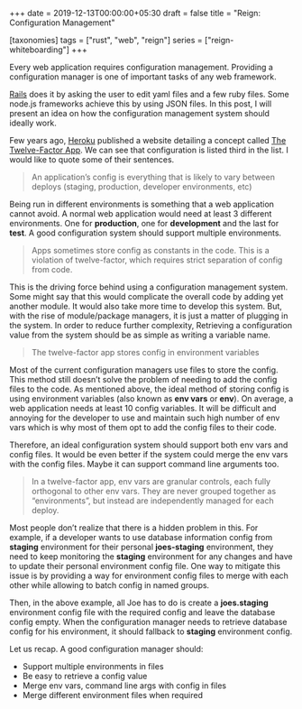 +++
date = 2019-12-13T00:00:00+05:30
draft = false
title = "Reign: Configuration Management"

[taxonomies]
tags = ["rust", "web", "reign"]
series = ["reign-whiteboarding"]
+++

Every web application requires configuration management. Providing a configuration manager is one of important tasks of any web framework.

[Rails](https://rubyonrails.org) does it by asking the user to edit yaml files and a few ruby files. Some node.js frameworks achieve this by using JSON files. In this post, I will present an idea on how the configuration management system should ideally work.

Few years ago, [Heroku](https://heroku.com) published a website detailing a concept called [The Twelve-Factor App](http://12factor.net). We can see that configuration is listed third in the list. I would like to quote some of their sentences.

> An application’s config is everything that is likely to vary between deploys (staging, production, developer environments, etc)

Being run in different environments is something that a web application cannot avoid. A normal web application would need at least 3 different environments. One for **production**, one for **development** and the last for **test**. A good configuration system should support multiple environments.

> Apps sometimes store config as constants in the code. This is a violation of twelve-factor, which requires strict separation of config from code.

This is the driving force behind using a configuration management system. Some might say that this would complicate the overall code by adding yet another module. It would also take more time to develop this system. But, with the rise of module/package managers, it is just a matter of plugging in the system. In order to reduce further complexity, Retrieving a configuration value from the system should be as simple as writing a variable name.

> The twelve-factor app stores config in environment variables

Most of the current configuration managers use files to store the config. This method still doesn’t solve the problem of needing to add the config files to the code. As mentioned above, the ideal method of storing config is using environment variables (also known as **env vars** or **env**). On average, a web application needs at least 10 config variables. It will be difficult and annoying for the developer to use and maintain such high number of env vars which is why most of them opt to add the config files to their code.

Therefore, an ideal configuration system should support both env vars and config files. It would be even better if the system could merge the env vars with the config files. Maybe it can support command line arguments too.

> In a twelve-factor app, env vars are granular controls, each fully orthogonal to other env vars. They are never grouped together as “environments”, but instead are independently managed for each deploy.

Most people don’t realize that there is a hidden problem in this. For example, if a developer wants to use database information config from **staging** environment for their personal **joes-staging** environment, they need to keep monitoring the **staging** environment for any changes and have to update their personal environment config file. One way to mitigate this issue is by providing a way for environment config files to merge with each other while allowing to batch config in named groups.

Then, in the above example, all Joe has to do is create a **joes.staging** environment config file with the required config and leave the database config empty. When the configuration manager needs to retrieve database config for his environment, it should fallback to **staging** environment config.

Let us recap. A good configuration manager should:

 - Support multiple environments in files
 - Be easy to retrieve a config value
 - Merge env vars, command line args with config in files
 - Merge different environment files when required
